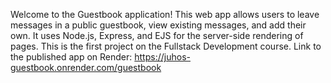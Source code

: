 Welcome to the Guestbook application! This web app allows users to leave messages in a public guestbook, view existing messages, and add their own. It uses Node.js, Express, and EJS for the server-side rendering of pages. This is the first project on the Fullstack Development course. Link to the published app on Render: https://juhos-guestbook.onrender.com/guestbook
